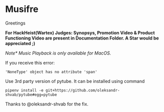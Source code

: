 # Musifre


Greetings

**For HackHeist(Wartex) Judges: Synopsys, Promotion Video & Product Functioning Video are present in Documentation Folder. A Star would be appreciated ;)**


_Note* Music Playback is only available for MacOS._

If you receive this error:
```
'NoneType' object has no attribute 'span'

```
Use 3rd party version of pytube. It can be installed using command
```
pipenv install -e git+https://github.com/oleksandr-shvab/pytube#egg=pytube
```
Thanks to @oleksandr-shvab for the fix.
